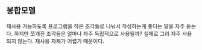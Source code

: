 
## 봉합모델
재사용 가능하도록 프로그램을 작은 조각들로 나눠서 작성하는게 좋다는 말을 자주 듣는다. 하지만 쪼개진 조각들은 얼마나 자주 독립적으로 사용될까? 실제로 그리 자주 사용되지 않는다. 재사용 자체가 어렵기 때문이다. 
